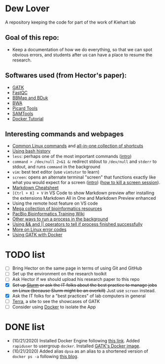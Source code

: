# Dew Lover
A repository keeping the code for part of the work of Kiehart lab

## Goal of this repo:
- Keep a documentation of how we do everything, so that we can spot obvious errors, and students after us can have a place to resume the research.

## Softwares used (from Hector's paper):
- [GATK](https://www.broadinstitute.org/partnerships/education/broade/best-practices-variant-calling-gatk-1) 
- [FastQC](https://www.bioinformatics.babraham.ac.uk/projects/fastqc/) 
- [BBMap and BDuk](https://jgi.doe.gov/data-and-tools/bbtools/bb-tools-user-guide/bbduk-guide/) 
- [BWA](http://bio-bwa.sourceforge.net/) 
- [Picard Tools](http://broadinstitute.github.io/picard)
- [SAMTools](http://www.htslib.org/)
- [Docker Tutorial](https://docker-curriculum.com/)

## Interesting commands and webpages
- [Common Linux commands](https://help.ubuntu.com/community/UsingTheTerminal) and [all-in-one collection of shortcuts](https://kapeli.com/cheat_sheets/Bash_Shortcuts.docset/Contents/Resources/Documents/index)
- [Using bash history](https://www.digitalocean.com/community/tutorials/how-to-use-bash-history-commands-and-expansions-on-a-linux-vps)
- `less`: perhaps one of the most important commands ([intro](https://linuxize.com/post/less-command-in-linux/))
- `command > /dev/null 2>&1 &`: redirect stdout to `/dev/null` and `stderr` to stdout, and runs `command` in the background
- `vim`: best text editor (use `vimtutor` to learn)
- `screen`: opens an alternate terminal "screen" that functions exactly like what you would expect for a screen ([intro](https://linuxize.com/post/how-to-use-linux-screen/)) ([how to kill a screen session](https://stackoverflow.com/questions/1509677/kill-detached-screen-session)).
- [Markdown Cheatsheet](https://github.com/adam-p/markdown-here/wiki/Markdown-Cheatsheet)
- `[Ctrl + K] + V` in VS Code to show Markdown preview after installing the extensions Markdown All in One and Markdown Preview enhanced
- Using the remote host feature on VS code
- [Mega collection of bioinformatics resources](https://github.com/jdidion/biotools)
- [PacBio Bioinformatics Training Wiki](https://github.com/PacificBiosciences/Bioinformatics-Training/wiki)
- [Other ways to run a process in the background](https://linuxize.com/post/how-to-run-linux-commands-in-background/)
- [Using && and || operators to tell if process finished successfully](https://unix.stackexchange.com/questions/24684/confusing-use-of-and-operators)
- [More on Linux error codes](https://shapeshed.com/unix-exit-codes/)
- [Using GATK with Docker](https://gatk.broadinstitute.org/hc/en-us/articles/360035889991)

# TODO list
- [ ] Bring Hector on the same page in terms of using Git and GitHub
- [ ] Set up the environment on the research toolkit
- [ ] Ask Hector if we should upload his research paper to this repo
- [x] ~~Set up [Slurm](https://slurm.schedmd.com/) or ask the IT folks about the best practice to manage jobs on Linux (because Slurm might be an overkill)~~ Just use `screen` instead.
- [x] Ask the IT folks for a "best practices" of lab computers in general
- [ ] [Terra](https://app.terra.bio/#library/showcase), a site to see the showcases of GATK
- [ ] Consider using [Docker](https://www.infoworld.com/article/3310941/why-you-should-use-docker-and-containers.html) to isolate the App

# DONE list
- (10/21/2020) Installed Docker Engine following [this link](https://docs.docker.com/engine/install/ubuntu/#install-using-the-repository). Added `rapiduser` to usergroup `docker`. Installed [GATK's Docker image](https://hub.docker.com/r/broadinstitute/gatk/).
- (10/21/2020) Added alias `dpsa` as an alias to a shortened version of `docker ps -a` following [this blog](https://theforgetful.dev/posts/docker-ps-output-too-wide/).
